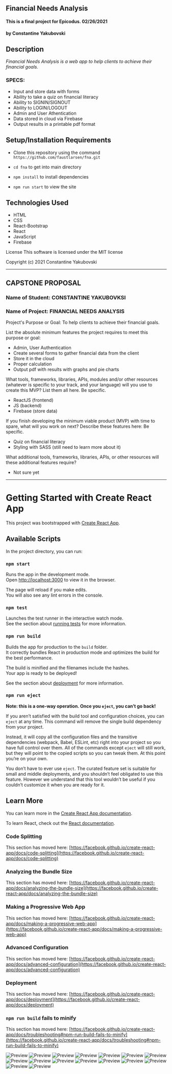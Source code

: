 ## Financial Needs Analysis

#### This is a final project for Epicodus. 02/26/2021

#### **by Constantine Yakubovski**

## Description

_Financial Needs Analysis is a web app to help clients to achieve their financial goals._

### SPECS:

-   Input and store data with forms
-   Ability to take a quiz on financial literacy
-   Ability to SIGNIN/SIGNOUT  
-   Ability to LOGIN/LOGOUT
-   Admin and User Athentication
-   Data stored in cloud via Firebase
-   Output results in a printable pdf format


## Setup/Installation Requirements

-   Clone this repository using the command   `https://github.com/faustlarsen/fna.git`
    
-   `cd fna`  to get into main directory
    
-   `npm install`  to install dependencies
    
-   `npm run start`  to view the site
    
## Technologies Used

-   HTML
-   CSS
-   React-Bootstrap
-   React
-   JavaScript
-   Firebase

License This software is licensed under the MIT license

Copyright (c) 2021 Constantine Yakubovski

---------------------------------------------------------

## CAPSTONE PROPOSAL

### Name of Student: CONSTANTINE YAKUBOVKSI

### Name of Project: FINANCIAL NEEDS ANALYSIS

  

Project's Purpose or Goal: To help clients to achieve their financial goals.

  

List the absolute minimum features the project requires to meet this purpose or goal:

-   Admin, User Authentication
-   Create several forms to gather financial data from the client
-   Store it in the cloud
-   Proper calculation
-   Output pdf with results with graphs and pie charts

What tools, frameworks, libraries, APIs, modules and/or other resources (whatever is specific to your track, and your language) will you use to create this MVP? List them all here. Be specific.

-   ReactJS (frontend)
-   JS (backend)
-   Firebase (store data)

If you finish developing the minimum viable product  (MVP) with time to spare, what will you work on next? Describe these features here: Be specific.

-   Quiz on financial literacy
-   Styling with SASS (still need to learn more about it)

What additional tools, frameworks, libraries, APIs, or other resources will these additional features require?

-   Not sure yet

---------------------------------------------------------

# Getting Started with Create React App

This project was bootstrapped with [Create React App](https://github.com/facebook/create-react-app).

## Available Scripts

In the project directory, you can run:

### `npm start`

Runs the app in the development mode.\
Open [http://localhost:3000](http://localhost:3000) to view it in the browser.

The page will reload if you make edits.\
You will also see any lint errors in the console.

### `npm test`

Launches the test runner in the interactive watch mode.\
See the section about [running tests](https://facebook.github.io/create-react-app/docs/running-tests) for more information.

### `npm run build`

Builds the app for production to the `build` folder.\
It correctly bundles React in production mode and optimizes the build for the best performance.

The build is minified and the filenames include the hashes.\
Your app is ready to be deployed!

See the section about [deployment](https://facebook.github.io/create-react-app/docs/deployment) for more information.

### `npm run eject`

**Note: this is a one-way operation. Once you `eject`, you can’t go back!**

If you aren’t satisfied with the build tool and configuration choices, you can `eject` at any time. This command will remove the single build dependency from your project.

Instead, it will copy all the configuration files and the transitive dependencies (webpack, Babel, ESLint, etc) right into your project so you have full control over them. All of the commands except `eject` will still work, but they will point to the copied scripts so you can tweak them. At this point you’re on your own.

You don’t have to ever use `eject`. The curated feature set is suitable for small and middle deployments, and you shouldn’t feel obligated to use this feature. However we understand that this tool wouldn’t be useful if you couldn’t customize it when you are ready for it.

## Learn More

You can learn more in the [Create React App documentation](https://facebook.github.io/create-react-app/docs/getting-started).

To learn React, check out the [React documentation](https://reactjs.org/).

### Code Splitting

This section has moved here: [https://facebook.github.io/create-react-app/docs/code-splitting](https://facebook.github.io/create-react-app/docs/code-splitting)

### Analyzing the Bundle Size

This section has moved here: [https://facebook.github.io/create-react-app/docs/analyzing-the-bundle-size](https://facebook.github.io/create-react-app/docs/analyzing-the-bundle-size)

### Making a Progressive Web App

This section has moved here: [https://facebook.github.io/create-react-app/docs/making-a-progressive-web-app](https://facebook.github.io/create-react-app/docs/making-a-progressive-web-app)

### Advanced Configuration

This section has moved here: [https://facebook.github.io/create-react-app/docs/advanced-configuration](https://facebook.github.io/create-react-app/docs/advanced-configuration)

### Deployment

This section has moved here: [https://facebook.github.io/create-react-app/docs/deployment](https://facebook.github.io/create-react-app/docs/deployment)

### `npm run build` fails to minify

This section has moved here: [https://facebook.github.io/create-react-app/docs/troubleshooting#npm-run-build-fails-to-minify](https://facebook.github.io/create-react-app/docs/troubleshooting#npm-run-build-fails-to-minify)


![Preview](./diagrams/fna.png)
![Preview](./diagrams/fna1.png)
![Preview](./diagrams/fna2.png)
![Preview](./diagrams/fna3.png)
![Preview](./diagrams/fna4.png)
![Preview](./diagrams/fna5.png)
![Preview](./diagrams/fna6.png)
![Preview](./diagrams/fna7.png)
![Preview](./diagrams/fna8.png)
![Preview](./diagrams/fna9.png)
![Preview](./diagrams/fna10.png)
![Preview](./diagrams/fna11.png)
![Preview](./diagrams/fna12.png)
![Preview](./diagrams/fna13.png)
![Preview](./diagrams/fna14.png)
![Preview](./diagrams/fna15.png)


